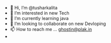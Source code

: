 - 👋 Hi, I’m @tusharkalita
- 👀 I’m interested in new Tech
- 🌱 I’m currently learning java 
- 💞️ I’m looking to collaborate on new Devloping
- 📫 How to reach me ... ghostin@plak.in
- 

<!---
tusharkalita/tusharkalita is a ✨ special ✨ repository because its `README.md` (this file) appears on your GitHub profile.
You can click the Preview link to take a look at your changes.
--->
